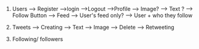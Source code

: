 1. Users
    --> Register
    -->login
    -->Logout
    -->Profile
        --> Image?
        --> Text ?
        --> Follow Button
    --> Feed
        --> User's feed only?
        --> User + who they follow

2. Tweets
    --> Creating
        --> Text
        --> Image
    --> Delete
    --> Retweeting

3. Following/ followers